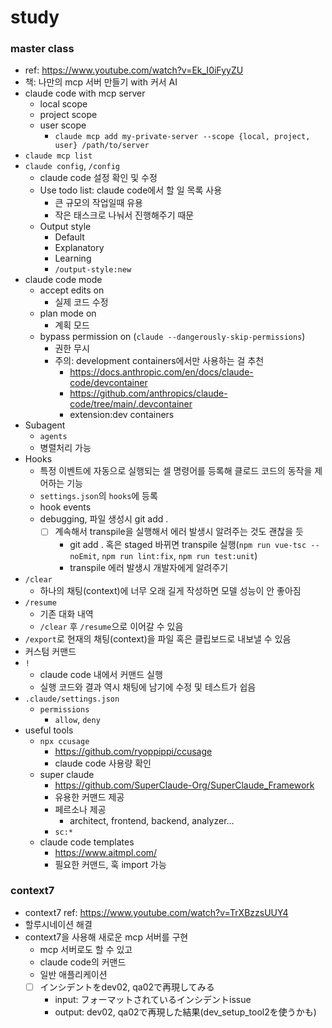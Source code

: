 # study

### master class
- ref: https://www.youtube.com/watch?v=Ek_I0iFyyZU
- 책: 나만의 mcp 서버 만들기 with 커서 AI
- claude code with mcp server
  - local scope
  - project scope
  - user scope
    - `claude mcp add my-private-server --scope {local, project, user} /path/to/server`
- `claude mcp list`
- `claude config`, `/config`
  - claude code 설정 확인 및 수정
  - Use todo list: claude code에서 할 일 목록 사용
    - 큰 규모의 작업일때 유용
    - 작은 태스크로 나눠서 진행해주기 때문
  - Output style
    - Default
    - Explanatory
    - Learning
    - `/output-style:new`
- claude code mode
  - accept edits on
    - 실제 코드 수정
  - plan mode on
    - 계획 모드
  - bypass permission on (`claude --dangerously-skip-permissions`)
    - 권한 무시
    - 주의: development containers에서만 사용하는 걸 추천
      - https://docs.anthropic.com/en/docs/claude-code/devcontainer
      - https://github.com/anthropics/claude-code/tree/main/.devcontainer
      - extension:dev containers
- Subagent
  - `agents`
  - 병렬처리 가능
- Hooks
  - 특정 이벤트에 자동으로 실행되는 셀 명령어를 등록해 클로드 코드의 동작을 제어하는 기능
  - `settings.json`의 `hooks`에 등록
  - hook events
  - debugging, 파일 생성시 git add .
    - [ ] 계속해서 transpile을 실행해서 에러 발생시 알려주는 것도 괜찮을 듯
      - git add . 혹은 staged 바뀌면 transpile 실행(`npm run vue-tsc --noEmit`, `npm run lint:fix`, `npm run test:unit`)
      - transpile 에러 발생시 개발자에게 알려주기
- `/clear`
  - 하나의 채팅(context)에 너무 오래 길게 작성하면 모델 성능이 안 좋아짐
- `/resume`
  - 기존 대화 내역
  - `/clear` 후 `/resume`으로 이어갈 수 있음
- `/export`로 현재의 채팅(context)을 파일 혹은 클립보드로 내보낼 수 있음
- 커스텀 커맨드
- `!`
  - claude code 내에서 커맨드 실행
  - 실행 코드와 결과 역시 채팅에 남기에 수정 및 테스트가 쉽음
- `.claude/settings.json`
  - `permissions`
    - `allow`, `deny`
- useful tools
  - `npx ccusage`
    - https://github.com/ryoppippi/ccusage
    - claude code 사용량 확인
  - super claude
    - https://github.com/SuperClaude-Org/SuperClaude_Framework
    - 유용한 커맨드 제공
    - 페르소나 제공
      - architect, frontend, backend, analyzer...
    - `sc:*`
  - claude code templates
    - https://www.aitmpl.com/
    - 필요한 커맨드, 훅 import 가능



### context7
- context7 ref: https://www.youtube.com/watch?v=TrXBzzsUUY4
- 할루시네이션 해결
- context7을 사용해 새로운 mcp 서버를 구현
  - mcp 서버로도 할 수 있고
  - claude code의 커맨드
  - 일반 애플리케이션
  - [ ] インシデントをdev02, qa02で再現してみる
    - input: フォーマットされているインシデントissue
    - output: dev02, qa02で再現した結果(dev_setup_tool2を使うかも)
